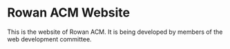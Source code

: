 # Rowan ACM Website
This is the website of Rowan ACM. It is being developed by members of the web development committee.

